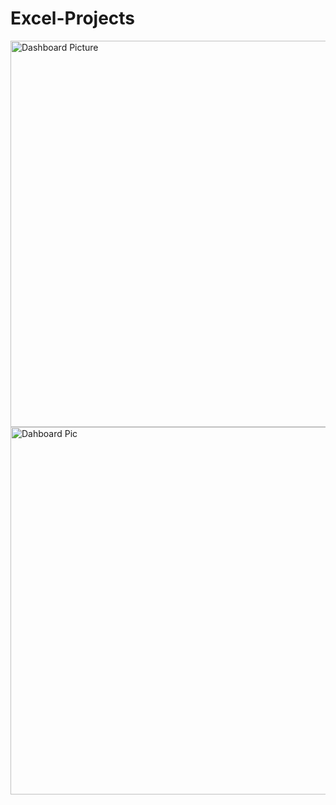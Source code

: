 # Excel-Projects
<img width="618" alt="Dashboard Picture" src="https://github.com/user-attachments/assets/749e8f19-62f2-43c1-ae1c-44171f07f1d3">
<img width="588" alt="Dahboard Pic" src="https://github.com/user-attachments/assets/91a2bbe2-d2ec-4506-9672-2923e2660f0e">



